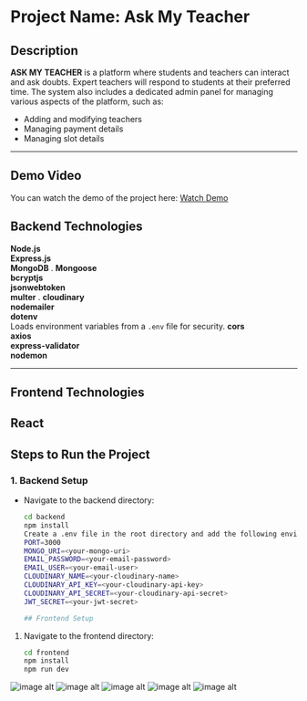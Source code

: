 # Project Name: Ask My Teacher

## Description
**ASK MY TEACHER** is a platform where students and teachers can interact and ask doubts. Expert teachers will respond to students at their preferred time. The system also includes a dedicated admin panel for managing various aspects of the platform, such as:
- Adding and modifying teachers
- Managing payment details
- Managing slot details

---
## Demo Video
You can watch the demo of the project here:
[Watch Demo](https://drive.google.com/file/d/1SKeca24oOKqiqwB_oxQcwp5yM5qNVWtS/view?usp=sharing)

## Backend Technologies

**Node.js**  
**Express.js**  
**MongoDB**  .
**Mongoose**  
**bcryptjs**  
**jsonwebtoken**  
**multer** .
 **cloudinary**  
 **nodemailer**  
 **dotenv**  
    Loads environment variables from a `.env` file for security.
**cors**  
**axios**  
**express-validator**  
**nodemon**  

---

## Frontend Technologies
**React**    
---
## Steps to Run the Project

### 1. Backend Setup
- Navigate to the backend directory:
  ```bash
  cd backend
  npm install
  Create a .env file in the root directory and add the following environment variables:
  PORT=3000
  MONGO_URI=<your-mongo-uri>
  EMAIL_PASSWORD=<your-email-password>
  EMAIL_USER=<your-email-user>
  CLOUDINARY_NAME=<your-cloudinary-name>
  CLOUDINARY_API_KEY=<your-cloudinary-api-key>
  CLOUDINARY_API_SECRET=<your-cloudinary-api-secret>
  JWT_SECRET=<your-jwt-secret>

  ## Frontend Setup

1. Navigate to the frontend directory:
   ```bash
   cd frontend
   npm install
   npm run dev

![image alt](https://github.com/harshkumar808348/iMAGES-EDUCATION-PORTAL/blob/cd9dd78dac04d3be1eaf53fd578d428d6c108057/image1.png)
![image alt](https://github.com/harshkumar808348/iMAGES-EDUCATION-PORTAL/blob/cd9dd78dac04d3be1eaf53fd578d428d6c108057/Screenshot%202025-01-08%20203430.png)
![image alt](https://github.com/harshkumar808348/iMAGES-EDUCATION-PORTAL/blob/cd9dd78dac04d3be1eaf53fd578d428d6c108057/Screenshot%202025-01-08%20203550.png)
![image alt](https://github.com/harshkumar808348/iMAGES-EDUCATION-PORTAL/blob/cd9dd78dac04d3be1eaf53fd578d428d6c108057/Screenshot%202025-01-08%20204245.png)
![image alt](https://github.com/harshkumar808348/iMAGES-EDUCATION-PORTAL/blob/cd9dd78dac04d3be1eaf53fd578d428d6c108057/Screenshot%202025-01-08%20204313.png)






  
